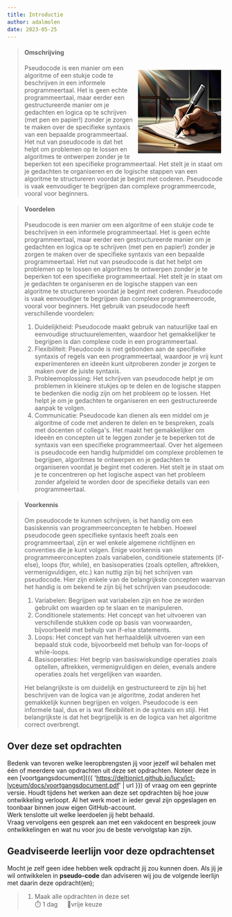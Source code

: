 ```yaml
---
title: Introductie
author: adalmolen
date: 2023-05-25
---
```


<img src="/_assets/pseudocode/pseudocode_2.png" alt="Pseudocode" style="float: right;width: 192px;padding-left: 5px;padding-top: 55px;padding-right: 10px;"></img>

> #### Omschrijving
> Pseudocode is een manier om een algoritme of een stukje code te beschrijven in een informele programmeertaal. Het is geen echte programmeertaal, maar eerder een gestructureerde manier om je gedachten en logica op te schrijven (met pen en papier!) zonder je zorgen te maken over de specifieke syntaxis van een bepaalde programmeertaal. 
>Het nut van pseudocode is dat het helpt om problemen op te lossen en algoritmes te ontwerpen zonder je te beperken tot een specifieke programmeertaal. Het stelt je in staat om je gedachten te organiseren en de logische stappen van een algoritme te structureren voordat je begint met coderen. Pseudocode is vaak eenvoudiger te begrijpen dan complexe programmeercode, vooral voor beginners.

> #### Voordelen
> Pseudocode is een manier om een algoritme of een stukje code te beschrijven in een informele programmeertaal. Het is geen echte programmeertaal, maar eerder een gestructureerde manier om je gedachten en logica op te schrijven (met pen en papier!) zonder je zorgen te maken over de specifieke syntaxis van een bepaalde programmeertaal.
> Het nut van pseudocode is dat het helpt om problemen op te lossen en algoritmes te ontwerpen zonder je te beperken tot een specifieke programmeertaal. Het stelt je in staat om je gedachten te organiseren en de logische stappen van een algoritme te structureren voordat je begint met coderen. Pseudocode is vaak eenvoudiger te begrijpen dan complexe programmeercode, vooral voor beginners.
> Het gebruik van pseudocode heeft verschillende voordelen:
> 1. Duidelijkheid: Pseudocode maakt gebruik van natuurlijke taal en eenvoudige structuurelementen, waardoor het gemakkelijker te begrijpen is dan complexe code in een programmeertaal.
> 2. Flexibiliteit: Pseudocode is niet gebonden aan de specifieke syntaxis of regels van een programmeertaal, waardoor je vrij kunt experimenteren en ideeën kunt uitproberen zonder je zorgen te maken over de juiste syntaxis.
> 3. Probleemoplossing: Het schrijven van pseudocode helpt je om problemen in kleinere stukjes op te delen en de logische stappen te bedenken die nodig zijn om het probleem op te lossen. Het helpt je om je gedachten te organiseren en een gestructureerde aanpak te volgen.
> 4. Communicatie: Pseudocode kan dienen als een middel om je algoritme of code met anderen te delen en te bespreken, zoals met docenten of collega's. Het maakt het gemakkelijker om ideeën en concepten uit te leggen zonder je te beperken tot de syntaxis van een specifieke programmeertaal.
Over het algemeen is pseudocode een handig hulpmiddel om complexe problemen te begrijpen, algoritmes te ontwerpen en je gedachten te organiseren voordat je begint met coderen. Het stelt je in staat om je te concentreren op het logische aspect van het probleem zonder afgeleid te worden door de specifieke details van een programmeertaal.

> #### Voorkennis
> Om pseudocode te kunnen schrijven, is het handig om een basiskennis van programmeerconcepten te hebben. Hoewel pseudocode geen specifieke syntaxis heeft zoals een programmeertaal, zijn er wel enkele algemene richtlijnen en conventies die je kunt volgen. Enige voorkennis van programmeerconcepten zoals variabelen, conditionele statements (if-else), loops (for, while), en basisoperaties (zoals optellen, aftrekken, vermenigvuldigen, etc.) kan nuttig zijn bij het schrijven van pseudocode.
> Hier zijn enkele van de belangrijkste concepten waarvan het handig is om bekend te zijn bij het schrijven van pseudocode:
> 1. Variabelen: Begrijpen wat variabelen zijn en hoe ze worden gebruikt om waarden op te slaan en te manipuleren.
> 2. Conditionele statements: Het concept van het uitvoeren van verschillende stukken code op basis van voorwaarden, bijvoorbeeld met behulp van if-else statements.
> 3. Loops: Het concept van het herhaaldelijk uitvoeren van een bepaald stuk code, bijvoorbeeld met behulp van for-loops of while-loops.
> 4. Basisoperaties: Het begrip van basiswiskundige operaties zoals optellen, aftrekken, vermenigvuldigen en delen, evenals andere operaties zoals het vergelijken van waarden.
> 
> Het belangrijkste is om duidelijk en gestructureerd te zijn bij het beschrijven van de logica van je algoritme, zodat anderen het gemakkelijk kunnen begrijpen en volgen. Pseudocode is een informele taal, dus er is wat flexibiliteit in de syntaxis en stijl. Het belangrijkste is dat het begrijpelijk is en de logica van het algoritme correct overbrengt.


## Over deze set opdrachten
Bedenk van tevoren welke leeropbrengsten jij voor jezelf wil behalen met één of meerdere van opdrachten
uit deze set opdrachten. Noteer deze in een [voortgangsdocument]({{ 'https://deltionict.github.io/lucy/ict-lyceum/docs/voortgangsdocument.pdf' | url }})
of vraag om een geprinte versie. Houdt tijdens het werken aan deze set opdrachten bij hoe jouw ontwikkeling verloopt.
Al het werk moet in ieder geval zijn opgeslagen en toonbaar binnen jouw eigen GitHub-account.   
Werk tenslotte uit welke leerdoelen jij hebt behaald. <br>
Vraag vervolgens een gesprek aan met een vakdocent en bespreek jouw ontwikkelingen en wat nu voor jou de beste vervolgstap kan zijn.


## Geadviseerde leerlijn voor deze opdrachtenset
Mocht je zelf geen idee hebben welk opdracht jij zou kunnen doen.
Als jij je wil ontwikkelen in **pseudo-code** dan adviseren wij jou de
volgende leerlijn met daarin deze opdracht(en);
> 1.  Maak alle opdrachten in deze set<br>
> ⏱️ 1 dag &emsp; 🪽vrije keuze
